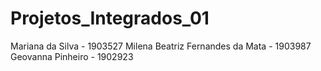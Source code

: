# Projetos_Integrados_01
Mariana da Silva - 1903527
Milena Beatriz Fernandes da Mata - 1903987
Geovanna Pinheiro - 1902923
